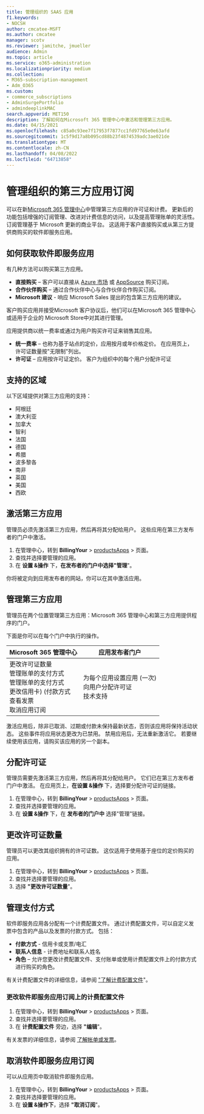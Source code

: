 ```yaml
---
title: 管理组织的 SAAS 应用
f1.keywords:
- NOCSH
author: cmcatee-MSFT
ms.author: cmcatee
manager: scotv
ms.reviewer: jamitche, jmueller
audience: Admin
ms.topic: article
ms.service: o365-administration
ms.localizationpriority: medium
ms.collection:
- M365-subscription-management
- Adm_O365
ms.custom:
- commerce_subscriptions
- AdminSurgePortfolio
- admindeeplinkMAC
search.appverid: MET150
description: 了解如何在Microsoft 365 管理中心中激活和管理第三方应用。
ms.date: 04/15/2021
ms.openlocfilehash: c85a0c93ee7f17953f7877cc1fd97765e0e63afd
ms.sourcegitcommit: 1c5f9d17a8b095cd88b23f4874539adc3ae021de
ms.translationtype: MT
ms.contentlocale: zh-CN
ms.lasthandoff: 04/08/2022
ms.locfileid: "64713858"
---
```

# <a name="manage-third-party-app-subscriptions-for-your-organization"></a>管理组织的第三方应用订阅

可以在新<a href="https://go.microsoft.com/fwlink/p/?linkid=2024339" target="_blank">Microsoft 365 管理中心</a>中管理第三方应用的许可证和计费。 更新后的功能包括增强的订阅管理、改进对计费信息的访问，以及提高管理账单的灵活性。 订阅管理基于 Microsoft 更新的商业平台。 这适用于客户直接购买或从第三方提供商购买的软件即服务应用。

## <a name="how-to-get-software-as-a-service-apps"></a>如何获取软件即服务应用

有几种方法可以购买第三方应用。

- **直接购买** – 客户可以直接从 [Azure 市场](https://azuremarketplace.microsoft.com/marketplace/) 或 [AppSource](https://appsource.microsoft.com/) 购买订阅。
- **合作伙伴购买** – 通过合作伙伴中心与合作伙伴合作购买订阅。
- **Microsoft 建议** - 响应 Microsoft Sales 提出的包含第三方应用的建议。

客户购买应用并接受Microsoft 客户协议后，他们可以在Microsoft 365 管理中心或适用于企业的 Microsoft Store中对其进行管理。

应用提供商以统一费率或通过为用户购买许可证来销售其应用。

- **统一费率** – 也称为基于站点的定价，应用按月或年价格定价。 在应用页上，许可证数量按"无限制"列出。
- **许可证** – 应用按许可证定价。 客户为组织中的每个用户分配许可证

## <a name="supported-regions"></a>支持的区域

以下区域提供对第三方应用的支持：

- 阿根廷
- 澳大利亚
- 加拿大
- 智利
- 法国
- 德国
- 希腊
- 波多黎各
- 南非
- 英国
- 美国
- 西欧

## <a name="activate-third-party-apps"></a>激活第三方应用

管理员必须先激活第三方应用，然后再将其分配给用户。 这些应用在第三方发布者的门户中激活。

1. 在管理中心，转到 **BillingYour** >  <a href="https://go.microsoft.com/fwlink/p/?linkid=2125823" target="_blank">productsApps</a> >  页面。
2. 查找并选择要管理的应用。
3. 在 **设置 &操作** 下，**在发布者的门户中选择"管理**"。

你将被定向到应用发布者的网站，你可以在其中激活应用。

## <a name="manage-third-party-apps"></a>管理第三方应用

管理员在两个位置管理第三方应用：Microsoft 365 管理中心和第三方应用提供程序的门户。

下面是你可以在每个门户中执行的操作。

| Microsoft 365 管理中心 | 应用发布者门户 |
| --- | --- |
| 更改许可证数量 <br> 管理账单的支付方式 <br> 管理账单的支付方式 <br> 更改信用卡)  (付款方式 <br> 查看发票 <br> 取消应用订阅 | 为每个应用设置应用 (一次)  <br> 向用户分配许可证 <br> 技术支持 |

激活应用后，除非已取消、过期或付款未保持最新状态，否则该应用将保持活动状态。 这些事件将应用状态更改为已禁用。 禁用应用后，无法重新激活它。 若要继续使用该应用，请购买该应用的另一个副本。

## <a name="assign-licenses"></a>分配许可证

管理员需要先激活第三方应用，然后再将其分配给用户。 它们已在第三方发布者门户中激活。 在应用页上，**在设置 &操作** 下，选择要分配许可证的链接。

1. 在管理中心，转到 **BillingYour** >  <a href="https://go.microsoft.com/fwlink/p/?linkid=2125823" target="_blank">productsApps</a> >  页面。
2. 查找并选择要管理的应用。
3. 在 **设置 &操作** 下，在 **发布者的门户中** 选择"管理"链接。

## <a name="change-license-quantity"></a>更改许可证数量

管理员可以更改其组织拥有的许可证数。 这仅适用于使用基于座位的定价购买的应用。

1. 在管理中心，转到 **BillingYour** >  <a href="https://go.microsoft.com/fwlink/p/?linkid=2125823" target="_blank">productsApps</a> >  页面。
2. 查找并选择要管理的应用。
3. 选择 **"更改许可证数量**"。

## <a name="manage-payment-methods"></a>管理支付方式

软件即服务应用各分配有一个计费配置文件。 通过计费配置文件，可以自定义发票中包含的产品以及发票的付款方式。 包括：

- **付款方式** - 信用卡或支票/电汇
- **联系人信息** - 计费地址和联系人姓名
- **角色** – 允许您更改计费配置文件、支付账单或使用计费配置文件上的付款方式进行购买的角色。

有关计费配置文件的详细信息，请参阅 ["了解计费配置文件](/microsoft-store/billing-profile)"。

### <a name="change-the-billing-profile-on-a-software-as-a-service-app-subscription"></a>更改软件即服务应用订阅上的计费配置文件

1. 在管理中心，转到 **BillingYour** >  <a href="https://go.microsoft.com/fwlink/p/?linkid=2125823" target="_blank">productsApps</a> >  页面。
2. 查找并选择要管理的应用。
3. 在 **计费配置文件** 旁边，选择 **"编辑**"。

有关发票的详细信息，请参阅 [了解帐单或发票](billing-and-payments/understand-your-invoice.md)。

## <a name="cancel-a-software-as-a-service-app-subscription"></a>取消软件即服务应用订阅

可以从应用页中取消软件即服务应用。

1. 在管理中心，转到 **BillingYour** >  <a href="https://go.microsoft.com/fwlink/p/?linkid=2125823" target="_blank">productsApps</a> >  页面。
2. 查找并选择要管理的应用。
3. 在 **设置 &操作下**，选择 **"取消订阅**"。
